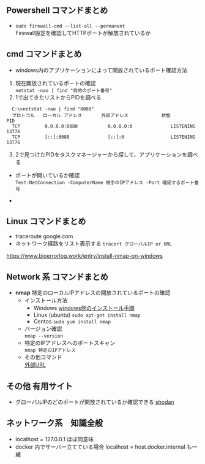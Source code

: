 ## Powershell コマンドまとめ

- `sudo firewall-cmd --list-all --permanent`  
Firewall設定を確認してHTTPポートが解放されているか

## cmd コマンドまとめ
- windows内のアプリケーションによって開放されているポート確認方法  
 1. 現在開放されているポートの確認  
    `netstat -nao | find "目的のポート番号"`
 2. 1で出てきたリストからPIDを調べる
  
```
  C:\>netstat -nao | find "8080"  
  プロトコル   ローカル アドレス       外部アドレス            状態             PID
  TCP         0.0.0.0:8080           0.0.0.0:0              LISTENING       13776  
  TCP         [::]:8080              [::]:0                 LISTENING       13776
```
  3. 2で見つけたPIDをタスクマネージャーから探して、アプリケーションを調べる

- ポートが開いているか確認  
`Test-NetConnection -ComputerName 相手のIPアドレス -Port 確認するポート番号` 

- 

## Linux コマンドまとめ
- traceroute google.com
- ネットワーク経路をリスト表示する
`tracert グローバルIP or URL`

https://www.bioerrorlog.work/entry/install-nmap-on-windows

## Network 系 コマンドまとめ

- __nmap__ 特定のローカルIPアドレスの開放されているポートの確認  
    - インストール方法  
        - Windows
        [windows側のインストール手順](https://www.bioerrorlog.work/entry/install-nmap-on-windows)  
        - Linux (ubuntu)
        `sudo apt-get install nmap`
        - Centos
        `sudo yum install nmap`
    - バージョン確認  
    `nmap --version`
    - 特定のIPアドレスへのポートスキャン  
    `nmap 特定のIPアドレス`
    - その他コマンド  
    [外部URL](https://www.itbook.info/web/2015/06/nmap%E3%81%AE%E5%AE%9F%E7%94%A8%E7%9A%84%E3%82%B3%E3%83%9E%E3%83%B3%E3%83%8910%E9%81%B8.html)

## その他 有用サイト
- グローバルIPのどのポートが開放されているか確認できる
[shodan](https://www.shodan.io/)

## ネットワーク系　知識全般
- localhost = 127.0.0.1 ほぼ同意味  
- docker 内でサーバー立てている場合 localhost = host.docker.internal も一緒
